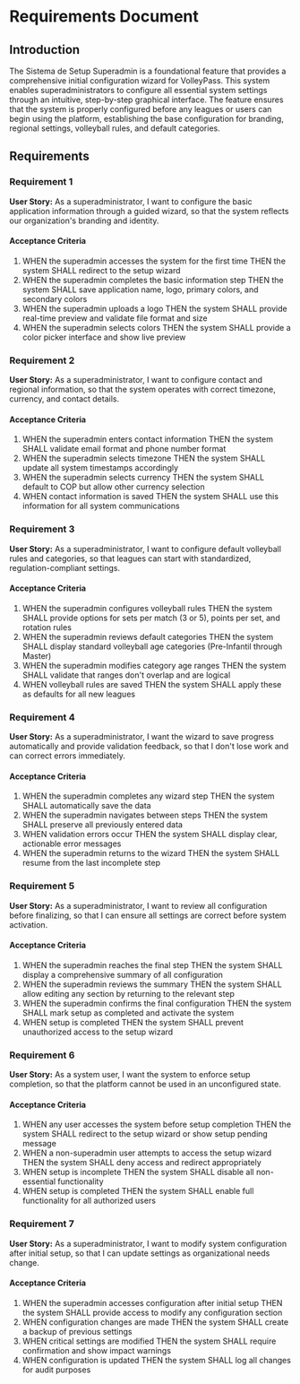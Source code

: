 # Requirements Document

## Introduction

The Sistema de Setup Superadmin is a foundational feature that provides a comprehensive initial configuration wizard for VolleyPass. This system enables superadministrators to configure all essential system settings through an intuitive, step-by-step graphical interface. The feature ensures that the system is properly configured before any leagues or users can begin using the platform, establishing the base configuration for branding, regional settings, volleyball rules, and default categories.

## Requirements

### Requirement 1

**User Story:** As a superadministrator, I want to configure the basic application information through a guided wizard, so that the system reflects our organization's branding and identity.

#### Acceptance Criteria

1. WHEN the superadmin accesses the system for the first time THEN the system SHALL redirect to the setup wizard
2. WHEN the superadmin completes the basic information step THEN the system SHALL save application name, logo, primary colors, and secondary colors
3. WHEN the superadmin uploads a logo THEN the system SHALL provide real-time preview and validate file format and size
4. WHEN the superadmin selects colors THEN the system SHALL provide a color picker interface and show live preview

### Requirement 2

**User Story:** As a superadministrator, I want to configure contact and regional information, so that the system operates with correct timezone, currency, and contact details.

#### Acceptance Criteria

1. WHEN the superadmin enters contact information THEN the system SHALL validate email format and phone number format
2. WHEN the superadmin selects timezone THEN the system SHALL update all system timestamps accordingly
3. WHEN the superadmin selects currency THEN the system SHALL default to COP but allow other currency selection
4. WHEN contact information is saved THEN the system SHALL use this information for all system communications

### Requirement 3

**User Story:** As a superadministrator, I want to configure default volleyball rules and categories, so that leagues can start with standardized, regulation-compliant settings.

#### Acceptance Criteria

1. WHEN the superadmin configures volleyball rules THEN the system SHALL provide options for sets per match (3 or 5), points per set, and rotation rules
2. WHEN the superadmin reviews default categories THEN the system SHALL display standard volleyball age categories (Pre-Infantil through Master)
3. WHEN the superadmin modifies category age ranges THEN the system SHALL validate that ranges don't overlap and are logical
4. WHEN volleyball rules are saved THEN the system SHALL apply these as defaults for all new leagues

### Requirement 4

**User Story:** As a superadministrator, I want the wizard to save progress automatically and provide validation feedback, so that I don't lose work and can correct errors immediately.

#### Acceptance Criteria

1. WHEN the superadmin completes any wizard step THEN the system SHALL automatically save the data
2. WHEN the superadmin navigates between steps THEN the system SHALL preserve all previously entered data
3. WHEN validation errors occur THEN the system SHALL display clear, actionable error messages
4. WHEN the superadmin returns to the wizard THEN the system SHALL resume from the last incomplete step

### Requirement 5

**User Story:** As a superadministrator, I want to review all configuration before finalizing, so that I can ensure all settings are correct before system activation.

#### Acceptance Criteria

1. WHEN the superadmin reaches the final step THEN the system SHALL display a comprehensive summary of all configuration
2. WHEN the superadmin reviews the summary THEN the system SHALL allow editing any section by returning to the relevant step
3. WHEN the superadmin confirms the final configuration THEN the system SHALL mark setup as completed and activate the system
4. WHEN setup is completed THEN the system SHALL prevent unauthorized access to the setup wizard

### Requirement 6

**User Story:** As a system user, I want the system to enforce setup completion, so that the platform cannot be used in an unconfigured state.

#### Acceptance Criteria

1. WHEN any user accesses the system before setup completion THEN the system SHALL redirect to the setup wizard or show setup pending message
2. WHEN a non-superadmin user attempts to access the setup wizard THEN the system SHALL deny access and redirect appropriately
3. WHEN setup is incomplete THEN the system SHALL disable all non-essential functionality
4. WHEN setup is completed THEN the system SHALL enable full functionality for all authorized users

### Requirement 7

**User Story:** As a superadministrator, I want to modify system configuration after initial setup, so that I can update settings as organizational needs change.

#### Acceptance Criteria

1. WHEN the superadmin accesses configuration after initial setup THEN the system SHALL provide access to modify any configuration section
2. WHEN configuration changes are made THEN the system SHALL create a backup of previous settings
3. WHEN critical settings are modified THEN the system SHALL require confirmation and show impact warnings
4. WHEN configuration is updated THEN the system SHALL log all changes for audit purposes